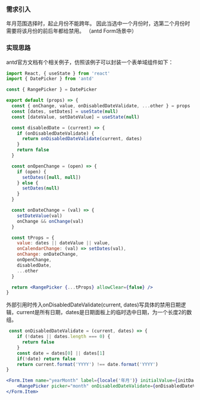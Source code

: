 
### 需求引入
年月范围选择时，起止月份不能跨年。
因此当选中一个月份时，选第二个月份时需要将该月份的前后年都给禁用。
（antd Form场景中）
### 实现思路
antd官方文档有个相关例子，仿照该例子可以封装一个表单域组件如下：
```jsx
import React, { useState } from 'react'
import { DatePicker } from 'antd'

const { RangePicker } = DatePicker

export default (props) => {
  const { onChange, value, onDisabledDateValidate, ...other } = props
  const [dates, setDates] = useState(null)
  const [dateValue, setDateValue] = useState(null)

  const disabledDate = (current) => {
    if (onDisabledDateValidate) {
      return onDisabledDateValidate(current, dates)
    }
    return false
  }

  const onOpenChange = (open) => {
    if (open) {
      setDates([null, null])
    } else {
      setDates(null)
    }
  }

  const onDateChange = (val) => {
    setDateValue(val)
    onChange && onChange(val)
  }

  const tProps = {
    value: dates || dateValue || value,
    onCalendarChange: (val) => setDates(val),
    onChange: onDateChange,
    onOpenChange,
    disabledDate,
    ...other
  }

  return <RangePicker {...tProps} allowClear={false} />
}

```
外部引用时传入onDisabledDateValidate(current, dates)写具体的禁用日期逻辑，current是所有日期，dates是日期面板上的临时选中日期，为一个长度2的数组。

```jsx
 const onDisabledDateValidate = (current, dates) => {
    if (!dates || dates.length === 0) {
      return false
    }
    const date = dates[0] || dates[1]
    if(!date) return false
    return current.format('YYYY') !== date.format('YYYY')
}

<Form.Item name="yearMonth" label={locale('年月')} initialValue={initDate}>
    <RangePicker picker="month" onDisabledDateValidate={onDisabledDateValidate}/>
</Form.Item>
```